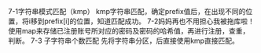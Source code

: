 7-1字符串模式匹配（kmp）
kmp字符串匹配，确定prefix值后，在出现不同的位置，将i移到prefix[i]的位置，知道匹配成功。
7-2妈妈再也不用担心我被拖库啦！
使用map来存储已注册账号所对应的密码及密码的哈希值，再进行注册，查重，判断。
7-3 子字符串个数匹配
先将字符串分区，后直接使用kmp直接匹配。